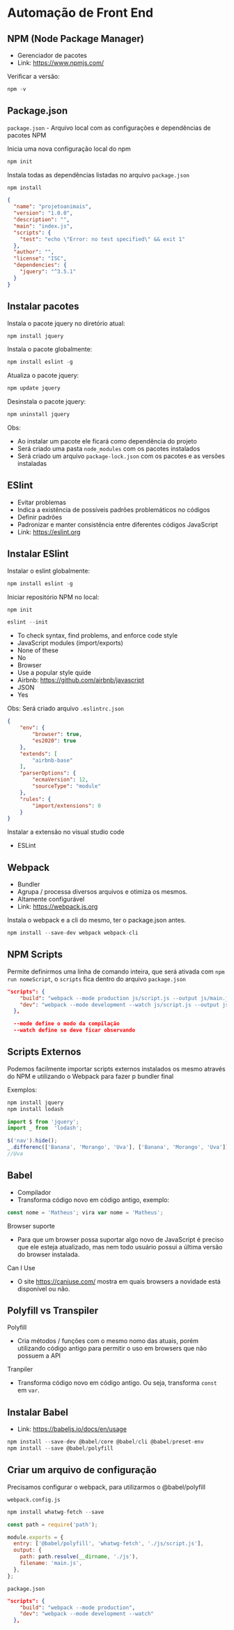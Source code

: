 # Automação de Front End

## NPM (Node Package Manager)

- Gerenciador de pacotes
- Link: <https://www.npmjs.com/>

Verificar a versão:
~~~javascript
npm -v
~~~

## Package.json

`package.json` - Arquivo local com as configurações e dependências de pacotes NPM

Inicia uma nova configuração local do npm
~~~javascript
npm init
~~~

Instala todas as dependências listadas no arquivo `package.json`
~~~javascript
npm install
~~~

~~~json
{
  "name": "projetoanimais",
  "version": "1.0.0",
  "description": "",
  "main": "index.js",
  "scripts": {
    "test": "echo \"Error: no test specified\" && exit 1"
  },
  "author": "",
  "license": "ISC",
  "dependencies": {
    "jquery": "^3.5.1"
  }
}
~~~

## Instalar pacotes

Instala o pacote jquery no diretório atual:
~~~javascript
npm install jquery
~~~

Instala o pacote globalmente:
~~~javascript
npm install eslint -g
~~~

Atualiza o pacote jquery:
~~~javascript
npm update jquery
~~~

Desinstala o pacote jquery:
~~~javascript
npm uninstall jquery
~~~

Obs:
- Ao instalar um pacote ele ficará como dependência do projeto
- Será criado uma pasta `node_modules` com os pacotes instalados
- Será criado um arquivo `package-lock.json` com os pacotes e as versões instaladas

## ESlint
 - Evitar problemas
 - Indica a existência de possíveis padrões problemáticos no códigos
 - Definir padrões
 - Padronizar e manter consistência entre diferentes códigos JavaScript
 - Link: <https://eslint.org>

## Instalar ESlint

Instalar o eslint globalmente:
~~~javascript
npm install eslint -g
~~~

Iniciar repositório NPM no local:
~~~javascript
npm init
~~~

~~~javascript
eslint --init
~~~
- To check syntax, find problems, and enforce code style
- JavaScript modules (import/exports)
- None of these
- No
- Browser
- Use a popular style quide
- Airbnb: https://github.com/airbnb/javascript
- JSON
- Yes

Obs: Será criado arquivo `.eslintrc.json`

~~~json
{
    "env": {
        "browser": true,
        "es2020": true
    },
    "extends": [
        "airbnb-base"
    ],
    "parserOptions": {
        "ecmaVersion": 12,
        "sourceType": "module"
    },
    "rules": {
        "import/extensions": 0
    }
}
~~~

Instalar a extensão no visual studio code
- ESLint

## Webpack

- Bundler
- Agrupa / processa diversos arquivos e otimiza os mesmos.
- Altamente configurável
- Link: <https://webpack.js.org>

Instala o webpack e a cli do mesmo, ter o package.json antes.
~~~javascript
npm install --save-dev webpack webpack-cli
~~~

## NPM Scripts

Permite definirmos uma linha de comando inteira, que será ativada com `npm run nomeScript`, o `scripts` fica dentro do arquivo `package.json`

~~~json
"scripts": {
    "build": "webpack --mode production js/script.js --output js/main.js",
    "dev": "webpack --mode development --watch js/script.js --output js/main.js"
  },

  --mode define o modo da compilação
  --watch define se deve ficar observando
~~~

## Scripts Externos

Podemos facilmente importar scripts externos instalados os mesmo através do NPM e utilizando o Webpack para fazer p bundler final

Exemplos: 

~~~javascript
npm install jquery
npm install lodash
~~~

~~~javascript
import $ from 'jquery';
import _ from  'lodash';
~~~

~~~javascript
$('nav').hide();
_.differenc(['Banana', 'Morango', 'Uva'], ['Banana', 'Morango', 'Uva']);
//Uva
~~~

## Babel
- Compilador
- Transforma código novo em código antigo, exemplo:

~~~javascript
const nome = 'Matheus'; vira var nome = 'Matheus';
~~~

Browser suporte
- Para que um browser possa suportar algo novo de JavaScript é preciso que ele esteja atualizado, mas nem todo usuário possui a última versão do browser instalada.

Can I Use
- O site <https://caniuse.com/> mostra em quais browsers a novidade está disponível ou não.

## Polyfill vs Transpiler

Polyfill
- Cria métodos / funções com o mesmo nomo das atuais, porém utilizando código antigo para permitir o uso em browsers que não possuem a API
  
Tranpiler
- Transforma código novo em código antigo. Ou seja, transforma `const` em `var`.

## Instalar Babel
- Link: <https://babeljs.io/docs/en/usage>

~~~javascript
npm install --save-dev @babel/core @babel/cli @babel/preset-env
npm install --save @babel/polyfill
~~~

## Criar um arquivo de configuração

Precisamos configurar o webpack, para utilizarmos o @babel/polyfill

`webpack.config.js`

~~~javascript
npm install whatwg-fetch --save
~~~

~~~javascript
const path = require('path');

module.exports = {
  entry: ['@babel/polyfill', 'whatwg-fetch', './js/script.js'],
  output: {
    path: path.resolve(__dirname, './js'),
    filename: 'main.js',
  },
};
~~~

`package.json`

~~~json
"scripts": {
    "build": "webpack --mode production",
    "dev": "webpack --mode development --watch"
  },
~~~

